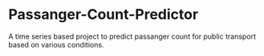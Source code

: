 # Passanger-Count-Predictor

A time series based project to predict passanger count for public transport based on various conditions.
